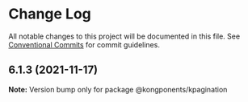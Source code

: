 # Change Log

All notable changes to this project will be documented in this file.
See [Conventional Commits](https://conventionalcommits.org) for commit guidelines.

## 6.1.3 (2021-11-17)

**Note:** Version bump only for package @kongponents/kpagination
